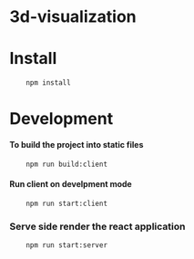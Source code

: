# 3d-visualization

# Install
``` 
    npm install
```

# Development

#### To build the project into static files

``` 
    npm run build:client
```

#### Run client on develpment mode

```
    npm run start:client
```

### Serve side render the react application

```
    npm run start:server
```